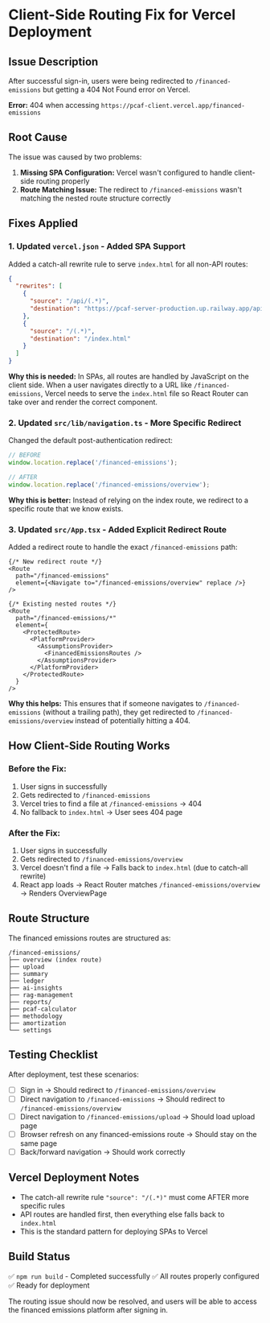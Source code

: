 # Client-Side Routing Fix for Vercel Deployment

## Issue Description
After successful sign-in, users were being redirected to `/financed-emissions` but getting a 404 Not Found error on Vercel.

**Error:** 404 when accessing `https://pcaf-client.vercel.app/financed-emissions`

## Root Cause
The issue was caused by two problems:
1. **Missing SPA Configuration:** Vercel wasn't configured to handle client-side routing properly
2. **Route Matching Issue:** The redirect to `/financed-emissions` wasn't matching the nested route structure correctly

## Fixes Applied

### 1. Updated `vercel.json` - Added SPA Support
Added a catch-all rewrite rule to serve `index.html` for all non-API routes:

```json
{
  "rewrites": [
    {
      "source": "/api/(.*)",
      "destination": "https://pcaf-server-production.up.railway.app/api/$1"
    },
    {
      "source": "/(.*)",
      "destination": "/index.html"
    }
  ]
}
```

**Why this is needed:** In SPAs, all routes are handled by JavaScript on the client side. When a user navigates directly to a URL like `/financed-emissions`, Vercel needs to serve the `index.html` file so React Router can take over and render the correct component.

### 2. Updated `src/lib/navigation.ts` - More Specific Redirect
Changed the default post-authentication redirect:

```typescript
// BEFORE
window.location.replace('/financed-emissions');

// AFTER  
window.location.replace('/financed-emissions/overview');
```

**Why this is better:** Instead of relying on the index route, we redirect to a specific route that we know exists.

### 3. Updated `src/App.tsx` - Added Explicit Redirect Route
Added a redirect route to handle the exact `/financed-emissions` path:

```tsx
{/* New redirect route */}
<Route
  path="/financed-emissions"
  element={<Navigate to="/financed-emissions/overview" replace />}
/>

{/* Existing nested routes */}
<Route
  path="/financed-emissions/*"
  element={
    <ProtectedRoute>
      <PlatformProvider>
        <AssumptionsProvider>
          <FinancedEmissionsRoutes />
        </AssumptionsProvider>
      </PlatformProvider>
    </ProtectedRoute>
  }
/>
```

**Why this helps:** This ensures that if someone navigates to `/financed-emissions` (without a trailing path), they get redirected to `/financed-emissions/overview` instead of potentially hitting a 404.

## How Client-Side Routing Works

### Before the Fix:
1. User signs in successfully
2. Gets redirected to `/financed-emissions`
3. Vercel tries to find a file at `/financed-emissions` → 404
4. No fallback to `index.html` → User sees 404 page

### After the Fix:
1. User signs in successfully  
2. Gets redirected to `/financed-emissions/overview`
3. Vercel doesn't find a file → Falls back to `index.html` (due to catch-all rewrite)
4. React app loads → React Router matches `/financed-emissions/overview` → Renders OverviewPage

## Route Structure
The financed emissions routes are structured as:
```
/financed-emissions/
├── overview (index route)
├── upload
├── summary  
├── ledger
├── ai-insights
├── rag-management
├── reports/
├── pcaf-calculator
├── methodology
├── amortization
└── settings
```

## Testing Checklist
After deployment, test these scenarios:
- [ ] Sign in → Should redirect to `/financed-emissions/overview`
- [ ] Direct navigation to `/financed-emissions` → Should redirect to `/financed-emissions/overview`
- [ ] Direct navigation to `/financed-emissions/upload` → Should load upload page
- [ ] Browser refresh on any financed-emissions route → Should stay on the same page
- [ ] Back/forward navigation → Should work correctly

## Vercel Deployment Notes
- The catch-all rewrite rule `"source": "/(.*)"` must come AFTER more specific rules
- API routes are handled first, then everything else falls back to `index.html`
- This is the standard pattern for deploying SPAs to Vercel

## Build Status
✅ `npm run build` - Completed successfully
✅ All routes properly configured
✅ Ready for deployment

The routing issue should now be resolved, and users will be able to access the financed emissions platform after signing in.